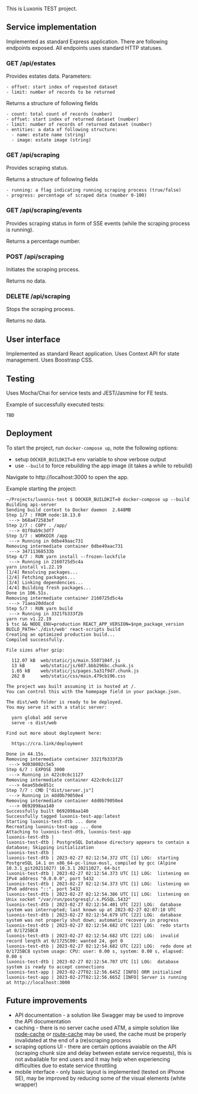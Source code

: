 This is Luxonis TEST project.

## Service implementation
Implemented as standard Express application.
There are following endpoints exposed. All endpoints uses standard HTTP statuses.

### GET /api/estates
Provides estates data.
Parameters:
```
- offset: start index of requested dataset
- limit: number of records to be returned
```
Returns a structure of following fields
```
- count: total count of records (number)
- offset: start index of returned dataset (number)
- limit: number of records of returned dataset (number)
- entities: a data of following structure:
  - name: estate name (string)
  - image: estate image (string)
```

### GET /api/scraping
Provides scraping status.

Returns a structure of following fields
```
- running: a flag indicating running scraping process (true/false)
- progress: percentage of scraped data (number 0-100)
```

### GET /api/scraping/events
Provides scraping status in form of SSE events (while the scraping process is running).

Returns a percentage number.

### POST /api/scraping
Initiates the scraping process.

Returns no data.

### DELETE /api/scraping
Stops the scraping process.

Returns no data.

## User interface
Implemented as standard React application. Uses Context API for state management. Uses Boostrasp CSS.

## Testing
Uses Mocha/Chai for service tests and JEST/Jasmine for FE tests.

Example of successfully executed tests:
```
TBD
```

## Deployment 
To start the project, run `docker-compose up`, note the following options:
- setup `DOCKER_BUILDKIT=0` env variable to show verbose output
- use `--build` to force rebuilding the app image (it takes a while to rebuild)

Navigate to http://localhost:3000 to open the app.

Example starting the project:
```
~/Projects/luxonis-test $ DOCKER_BUILDKIT=0 docker-compose up --build
Building api-server
Sending build context to Docker daemon  2.648MB
Step 1/7 : FROM node:18.13.0
 ---> b68a472583ef
Step 2/7 : COPY . /app/
 ---> 01f0ab9c3df7
Step 3/7 : WORKDIR /app
 ---> Running in 0dbe49aac731
Removing intermediate container 0dbe49aac731
 ---> 34711368533b
Step 4/7 : RUN yarn install --frozen-lockfile
 ---> Running in 2160725d5c4a
yarn install v1.22.19
[1/4] Resolving packages...
[2/4] Fetching packages...
[3/4] Linking dependencies...
[4/4] Building fresh packages...
Done in 106.51s.
Removing intermediate container 2160725d5c4a
 ---> 71aea20ddacd
Step 5/7 : RUN yarn build
 ---> Running in 3321fb333f2b
yarn run v1.22.19
$ tsc && NODE_ENV=production REACT_APP_VERSION=$npm_package_version BUILD_PATH='./dist/web' react-scripts build
Creating an optimized production build...
Compiled successfully.

File sizes after gzip:

  112.07 kB  web/static/js/main.5507104f.js
  13 kB      web/static/js/607.bbb296bc.chunk.js
  1.65 kB    web/static/js/pages.5a31f9d7.chunk.js
  262 B      web/static/css/main.479cb196.css

The project was built assuming it is hosted at /.
You can control this with the homepage field in your package.json.

The dist/web folder is ready to be deployed.
You may serve it with a static server:

  yarn global add serve
  serve -s dist/web

Find out more about deployment here:

  https://cra.link/deployment

Done in 44.15s.
Removing intermediate container 3321fb333f2b
 ---> 9d038002c5e5
Step 6/7 : EXPOSE 3000
 ---> Running in 422c0c6c1127
Removing intermediate container 422c0c6c1127
 ---> 6eae5bde851c
Step 7/7 : CMD ["dist/server.js"]
 ---> Running in 4dd0b79050e4
Removing intermediate container 4dd0b79050e4
 ---> 0692098aa140
Successfully built 0692098aa140
Successfully tagged luxonis-test-app:latest
Starting luxonis-test-dtb ... done
Recreating luxonis-test-app ... done
Attaching to luxonis-test-dtb, luxonis-test-app
luxonis-test-dtb | 
luxonis-test-dtb | PostgreSQL Database directory appears to contain a database; Skipping initialization
luxonis-test-dtb | 
luxonis-test-dtb | 2023-02-27 02:12:54.372 UTC [1] LOG:  starting PostgreSQL 14.1 on x86_64-pc-linux-musl, compiled by gcc (Alpine 10.3.1_git20211027) 10.3.1 20211027, 64-bit
luxonis-test-dtb | 2023-02-27 02:12:54.373 UTC [1] LOG:  listening on IPv4 address "0.0.0.0", port 5432
luxonis-test-dtb | 2023-02-27 02:12:54.373 UTC [1] LOG:  listening on IPv6 address "::", port 5432
luxonis-test-dtb | 2023-02-27 02:12:54.386 UTC [1] LOG:  listening on Unix socket "/var/run/postgresql/.s.PGSQL.5432"
luxonis-test-dtb | 2023-02-27 02:12:54.401 UTC [22] LOG:  database system was interrupted; last known up at 2023-02-27 02:07:10 UTC
luxonis-test-dtb | 2023-02-27 02:12:54.679 UTC [22] LOG:  database system was not properly shut down; automatic recovery in progress
luxonis-test-dtb | 2023-02-27 02:12:54.682 UTC [22] LOG:  redo starts at 0/1725BC8
luxonis-test-dtb | 2023-02-27 02:12:54.682 UTC [22] LOG:  invalid record length at 0/1725C00: wanted 24, got 0
luxonis-test-dtb | 2023-02-27 02:12:54.682 UTC [22] LOG:  redo done at 0/1725BC8 system usage: CPU: user: 0.00 s, system: 0.00 s, elapsed: 0.00 s
luxonis-test-dtb | 2023-02-27 02:12:54.707 UTC [1] LOG:  database system is ready to accept connections
luxonis-test-app | 2023-02-27T02:12:56.645Z [INFO] ORM initialized
luxonis-test-app | 2023-02-27T02:12:56.665Z [INFO] Server is running at http://localhost:3000
```

## Future improvements
- API documentation - a solution like Swagger may be used to improve the API documentation
- caching - there is no server cache used ATM, a simple solution like [node-cache](https://github.com/node-cache/node-cache) or [route-cache](https://github.com/bradoyler/route-cache) may be used, the cache must be properly invalidated at the end of a (re)scraping process
- scraping options UI - there are certain options avaiable on the API (scraping chunk size and delay between estate service requests), this is not avbailable for end users and it may help when experiencing difficulties due to estate service throttling
- mobile interface - only basic layout is implemented (tested on iPhone SE), may be improved by reducing some of the visual elements (white wrapper)
